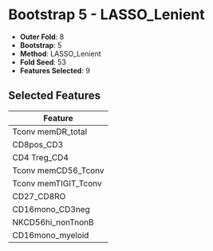 # Bootstrap 5 - LASSO_Lenient

- **Outer Fold**: 8
- **Bootstrap**: 5
- **Method**: LASSO_Lenient
- **Fold Seed**: 53
- **Features Selected**: 9

## Selected Features

| Feature |
|---------|
| Tconv memDR_total |
| CD8pos_CD3 |
| CD4 Treg_CD4 |
| Tconv memCD56_Tconv |
| Tconv memTIGIT_Tconv |
| CD27_CD8RO |
| CD16mono_CD3neg |
| NKCD56hi_nonTnonB |
| CD16mono_myeloid |
